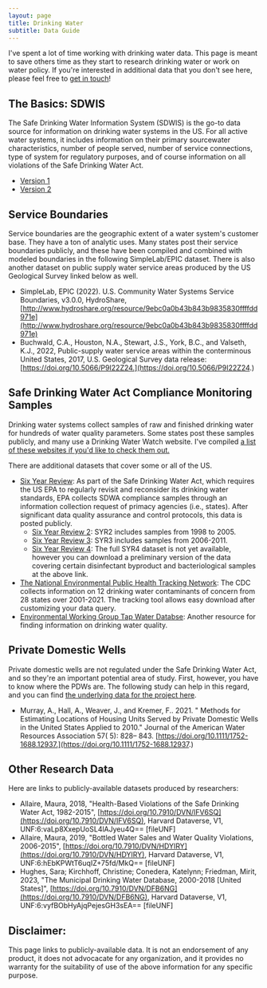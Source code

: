```yaml
---
layout: page
title: Drinking Water
subtitle: Data Guide 
---
```


I've spent a lot of time working with drinking water data. This page is meant to save others time as they start to research drinking water or work on water policy. If you're interested in additional data that you don't see here, please feel free to [get in touch](mailto:austin.wes@epa.gov)! 


## The Basics: SDWIS

The Safe Drinking Water Information System (SDWIS) is the go-to data source for information on drinking water systems in the US. For all active water systems, it includes information on their primary sourcewater characteristics, number of people served, number of service connections, type of system for regulatory purposes, and of course information on all violations of the Safe Drinking Water Act.     
  - [Version 1](https://sdwis.epa.gov/ords/sfdw_pub/r/sfdw/sdwis_fed_reports_public/200) 
  - [Version 2](https://obipublic.epa.gov/analytics/saw.dll?PortalPages&PortalPath=/shared/SFDW/_portal/Public&Page=Summary)


## Service Boundaries

Service boundaries are the geographic extent of a water system's customer base. They have a ton of analytic uses. Many states post their service boundaries publicly, and these have been compiled and combined with modeled boundaries in the following SimpleLab/EPIC dataset. There is also another dataset on public supply water service areas produced by the US Geological Survey linked below as well. 
- SimpleLab, EPIC (2022). U.S. Community Water Systems Service Boundaries, v3.0.0, HydroShare, [http://www.hydroshare.org/resource/9ebc0a0b43b843b9835830ffffdd971e](http://www.hydroshare.org/resource/9ebc0a0b43b843b9835830ffffdd971e)
- Buchwald, C.A., Houston, N.A., Stewart, J.S., York, B.C., and Valseth, K.J., 2022, Public-supply water service areas within the conterminous United States, 2017, U.S. Geological Survey data release: [https://doi.org/10.5066/P9I22Z24.](https://doi.org/10.5066/P9I22Z24.) 


## Safe Drinking Water Act Compliance Monitoring Samples

Drinking water systems collect samples of raw and finished drinking water for hundreds of water quality parameters. Some states post these samples publicly, and many use a Drinking Water Watch website. I've compiled [a list of these websites if you'd like to check them out.](https://wesaustin.github.io/files/List_of_Website_Links.xlsx) 

There are additional datasets that cover some or all of the US. 
- [Six Year Review](https://www.epa.gov/dwsixyearreview): As part of the Safe Drinking Water Act, which requires the US EPA to regularly revisit and reconsider its drinking water standards, EPA collects SDWA compliance samples through an information collection request of primacy agencies (i.e., states). After significant data quality assurance and control protocols, this data is posted publicly. 
  - [Six Year Review 2](https://www.epa.gov/dwsixyearreview/six-year-review-2-contaminant-occurrence-data-1998-2005): SYR2 includes samples from 1998 to 2005. 
  - [Six Year Review 3](https://www.epa.gov/dwsixyearreview/contaminant-occurrence-and-related-data-six-year-review-drinking-water-standards): SYR3 includes samples from 2006-2011. 
  - [Six Year Review 4](https://www.epa.gov/dwsixyearreview/six-year-review-4-drinking-water-standards-information-collection-request): The full SYR4 dataset is not yet available, however you can download a preliminary version of the data covering certain disinfectant byproduct and bacteriological samples at the above link. 
- [The National Environmental Public Health Tracking Network](https://ephtracking.cdc.gov/DataExplorer/): The CDC collects information on 12 drinking water contaminants of concern from 28 states over 2001-2021. The tracking tool allows easy download after customizing your data query. 
- [Environmental Working Group Tap Water Databse](https://www.ewg.org/tapwater/): Another resource for finding information on drinking water quality.   



## Private Domestic Wells 

Private domestic wells are not regulated under the Safe Drinking Water Act, and so they're an important potential area of study. First, however, you have to know where the PDWs are. The following study can help in this regard, and you can find [the underlying data for the project here](https://epa.maps.arcgis.com/apps/webappviewer/index.html?id=7ffe9ca0a2044e9c8e2b8f256c99525f). 
- Murray, A., Hall, A., Weaver, J., and Kremer, F.. 2021. " Methods for Estimating Locations of Housing Units Served by Private Domestic Wells in the United States Applied to 2010." Journal of the American Water Resources Association 57( 5): 828– 843. [https://doi.org/10.1111/1752-1688.12937.](https://doi.org/10.1111/1752-1688.12937.)


## Other Research Data 

Here are links to publicly-available datasets produced by researchers:
- Allaire, Maura, 2018, "Health-Based Violations of the Safe Drinking Water Act, 1982-2015", [https://doi.org/10.7910/DVN/IFV6SQ](https://doi.org/10.7910/DVN/IFV6SQ), Harvard Dataverse, V1, UNF:6:vaLp8XxepUoSL4lAJyeu4Q== [fileUNF] 
- Allaire, Maura, 2019, "Bottled Water Sales and Water Quality Violations, 2006-2015", [https://doi.org/10.7910/DVN/HDYIRY](https://doi.org/10.7910/DVN/HDYIRY), Harvard Dataverse, V1, UNF:6:hEbKPWtT6uqIZ+75fd/MkQ== [fileUNF]
- Hughes, Sara; Kirchhoff, Christine; Conedera, Katelynn; Friedman, Mirit, 2023, "The Municipal Drinking Water Database, 2000-2018 [United States]", [https://doi.org/10.7910/DVN/DFB6NG](https://doi.org/10.7910/DVN/DFB6NG), Harvard Dataverse, V1, UNF:6:vyfBObHyAjqPejesGH3sEA== [fileUNF]


## Disclaimer: 
This page links to publicly-available data. It is not an endorsement of any product, it does not advocacate for any organization, and it provides no warranty for the suitability of use of the above information for any specific purpose. 


